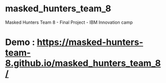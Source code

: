 # masked_hunters_team_8
Masked Hunters Team 8 - Final Project - IBM Innovation camp
# Demo : https://masked-hunters-team-8.github.io/masked_hunters_team_8/
